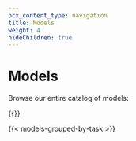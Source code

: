 ```yaml
---
pcx_content_type: navigation
title: Models
weight: 4
hideChildren: true
---
```


# Models

Browse our entire catalog of models:

{{<render file="_file_issues.md">}}

{{< models-grouped-by-task >}}
